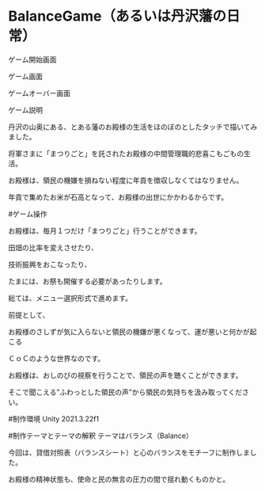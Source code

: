 # BalanceGame（あるいは丹沢藩の日常）

ゲーム開始画面

ゲーム画面

ゲームオーバー画面

ゲーム説明

丹沢の山奥にある、とある藩のお殿様の生活をほのぼのとしたタッチで描いてみました。

将軍さまに「まつりごと」を託されたお殿様の中間管理職的悲喜こもごもの生活。

お殿様は、領民の機嫌を損ねない程度に年貢を徴収しなくてはなりません。

年貢で集めたお米が石高となって、お殿様の出世にかかわるからです。

#ゲーム操作

お殿様は、毎月１つだけ「まつりごと」行うことができます。

田畑の比率を変えさせたり、

技術振興をおこなったり、

たまには、お祭も開催する必要があったりします。

総ては、メニュー選択形式で進めます。

前提として、

お殿様のさしずが気に入らないと領民の機嫌が悪くなって、運が悪いと何かが起こる

ＣｏＣのような世界なのです。

お殿様は、おしのびの視察を行うことで、領民の声を聴くことができます。

そこで聞こえる”ふわっとした領民の声”から領民の気持ちを汲み取ってください。

#制作環境
Unity 2021.3.22f1

#制作テーマとテーマの解釈
テーマはバランス（Balance）

今回は、貸借対照表（バランスシート）と心のバランスをモチーフに制作しました。

お殿様の精神状態も、使命と民の無言の圧力の間で揺れ動くものかと。
